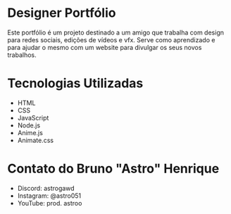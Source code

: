 # Designer Portfólio

Este portfólio é um projeto destinado a um amigo que trabalha com design para redes sociais, edições de vídeos e vfx.
Serve como aprendizado e para ajudar o mesmo com um website para divulgar os seus novos trabalhos.

# Tecnologias Utilizadas

- HTML
- CSS
- JavaScript
- Node.js
- Anime.js
- Animate.css

# Contato do Bruno "Astro" Henrique

- Discord: astrogawd
- Instagram: @astro051
- YouTube: prod. astroo
